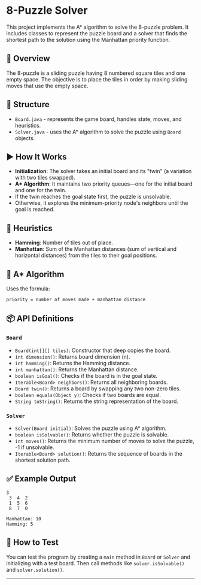 
# 8-Puzzle Solver

This project implements the A* algorithm to solve the 8-puzzle problem. It includes classes to represent the puzzle board and a solver that finds the shortest path to the solution using the Manhattan priority function.

## 📌 Overview

The 8-puzzle is a sliding puzzle having 8 numbered square tiles and one empty space. The objective is to place the tiles in order by making sliding moves that use the empty space.

## 📁 Structure

- `Board.java` - represents the game board, handles state, moves, and heuristics.
- `Solver.java` - uses the A* algorithm to solve the puzzle using `Board` objects.

## ▶️ How It Works

- **Initialization**: The solver takes an initial board and its "twin" (a variation with two tiles swapped).
- **A\* Algorithm**: It maintains two priority queues—one for the initial board and one for the twin.
- If the twin reaches the goal state first, the puzzle is unsolvable.
- Otherwise, it explores the minimum-priority node's neighbors until the goal is reached.

## 📐 Heuristics

- **Hamming**: Number of tiles out of place.
- **Manhattan**: Sum of the Manhattan distances (sum of vertical and horizontal distances) from the tiles to their goal positions.

## 🧠 A* Algorithm

Uses the formula:

```
priority = number of moves made + manhattan distance
```

## 📦 API Definitions

### `Board`

- `Board(int[][] tiles)`: Constructor that deep copies the board.
- `int dimension()`: Returns board dimension (n).
- `int hamming()`: Returns the Hamming distance.
- `int manhattan()`: Returns the Manhattan distance.
- `boolean isGoal()`: Checks if the board is in the goal state.
- `Iterable<Board> neighbors()`: Returns all neighboring boards.
- `Board twin()`: Returns a board by swapping any two non-zero tiles.
- `boolean equals(Object y)`: Checks if two boards are equal.
- `String toString()`: Returns the string representation of the board.

### `Solver`

- `Solver(Board initial)`: Solves the puzzle using A* algorithm.
- `boolean isSolvable()`: Returns whether the puzzle is solvable.
- `int moves()`: Returns the minimum number of moves to solve the puzzle, -1 if unsolvable.
- `Iterable<Board> solution()`: Returns the sequence of boards in the shortest solution path.

## ✅ Example Output

```
3
 3  4  2
 1  5  6
 8  7  0

Manhattan: 10
Hamming: 5
```

## 🧪 How to Test

You can test the program by creating a `main` method in `Board` or `Solver` and initializing with a test board. Then call methods like `solver.isSolvable()` and `solver.solution()`.

---
